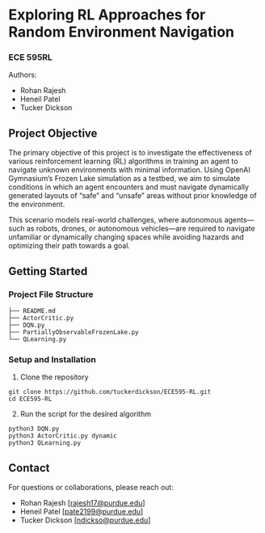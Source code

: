 # Exploring RL Approaches for Random Environment Navigation
### ECE 595RL

Authors:
- Rohan Rajesh
- Heneil Patel
- Tucker Dickson

## Project Objective
The primary objective of this project is to investigate the effectiveness of various reinforcement learning (RL) algorithms in training an agent to navigate unknown environments with minimal information. Using OpenAI Gymnasium’s Frozen Lake simulation as a testbed, we aim to simulate conditions in which an agent encounters and must navigate dynamically generated layouts of “safe” and “unsafe” areas without prior knowledge of the environment.

This scenario models real-world challenges, where autonomous agents—such as robots, drones, or autonomous vehicles—are required to navigate unfamiliar or dynamically changing spaces while avoiding hazards and optimizing their path towards a goal.

## Getting Started
### Project File Structure
```
├── README.md  
├── ActorCritic.py 
├── DQN.py 
├── PartiallyObservableFrozenLake.py 
└── QLearning.py
```
### Setup and Installation
1. Clone the repository
```
git clone https://github.com/tuckerdickson/ECE595-RL.git
cd ECE595-RL
```
2. Run the script for the desired algorithm
```
python3 DQN.py
python3 ActorCritic.py dynamic
python3 QLearning.py
```

## Contact
For questions or collaborations, please reach out:
- Rohan Rajesh [rajesh17@purdue.edu]
- Heneil Patel [pate2199@purdue.edu​]
- Tucker Dickson [ndickso@purdue.edu]

